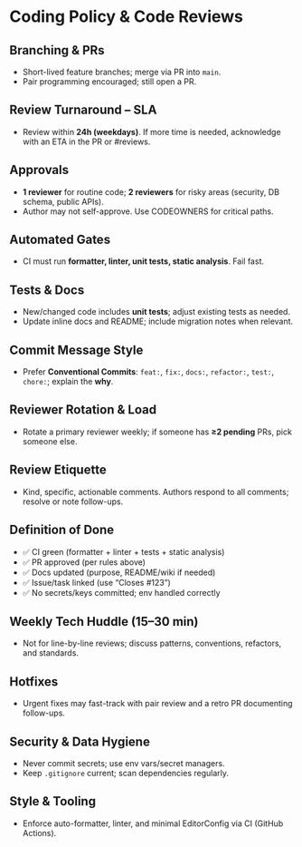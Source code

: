 # Coding Policy & Code Reviews

## Branching & PRs
- Short-lived feature branches; merge via PR into `main`.
- Pair programming encouraged; still open a PR.

## Review Turnaround – SLA
- Review within **24h (weekdays)**. If more time is needed, acknowledge with an ETA in the PR or #reviews.

## Approvals
- **1 reviewer** for routine code; **2 reviewers** for risky areas (security, DB schema, public APIs).
- Author may not self-approve. Use CODEOWNERS for critical paths.

## Automated Gates
- CI must run **formatter, linter, unit tests, static analysis**. Fail fast.

## Tests & Docs
- New/changed code includes **unit tests**; adjust existing tests as needed.
- Update inline docs and README; include migration notes when relevant.

## Commit Message Style
- Prefer **Conventional Commits**: `feat:`, `fix:`, `docs:`, `refactor:`, `test:`, `chore:`; explain the **why**.

## Reviewer Rotation & Load
- Rotate a primary reviewer weekly; if someone has **≥2 pending** PRs, pick someone else.

## Review Etiquette
- Kind, specific, actionable comments. Authors respond to all comments; resolve or note follow-ups.

## Definition of Done
- ✅ CI green (formatter + linter + tests + static analysis)
- ✅ PR approved (per rules above)
- ✅ Docs updated (purpose, README/wiki if needed)
- ✅ Issue/task linked (use “Closes #123”)
- ✅ No secrets/keys committed; env handled correctly

## Weekly Tech Huddle (15–30 min)
- Not for line-by-line reviews; discuss patterns, conventions, refactors, and standards.

## Hotfixes
- Urgent fixes may fast-track with pair review and a retro PR documenting follow-ups.

## Security & Data Hygiene
- Never commit secrets; use env vars/secret managers.
- Keep `.gitignore` current; scan dependencies regularly.

## Style & Tooling
- Enforce auto-formatter, linter, and minimal EditorConfig via CI (GitHub Actions).
